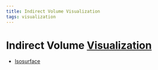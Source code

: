 ```yaml
---
title: Indirect Volume Visualization
tags: visualization
---
```


# Indirect Volume [Visualization](Visualization)
- [Isosurface](Isosurface.md)


































































































